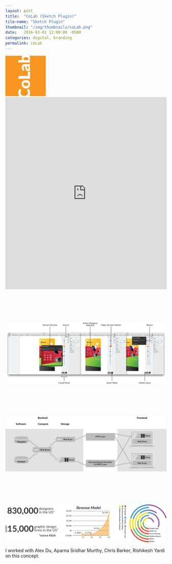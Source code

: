 ```yaml
---
layout: post
title:  "CoLab (Sketch Plugin)"
tile-name: "Sketch Plugin"
thumbnail: "/img/thumbnails/coLab.png"
date:   2016-03-01 12:00:00 -0500
categories: digital, branding
permalink: coLab
---
```


<div class="image-container"><img src="../img/colab/logo.svg" alt="Logo" class="image-center" style="width:25%"/></div>
<iframe width="100%" height="600" src="https://www.youtube.com/embed/w0ZcpQ547Gg?rel=0" frameborder="0" allowfullscreen></iframe>

<div class="image-container" style="margin-top:100px;"><img src="../img/colab/screenShots.png" alt="Screenshots"/></div>

<div class="image-container" style="margin-top:100px;"><img src="../img/colab/dataStructure.svg" alt="Data Implementation"/></div>

<div class="image-container" style="margin-top:100px;"><img src="../img/colab/stats.svg" alt="Statistics"/></div>

I worked with Alex Du, Aparna Sridhar Murthy, Chris Barker, Rishikesh Yardi on this concept.